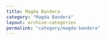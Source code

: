 ```yaml
---
title: Magda Bandera
category: "Magda Bandera"
layout: archive-categories
permalink: "category/magda-bandera"
---
```

